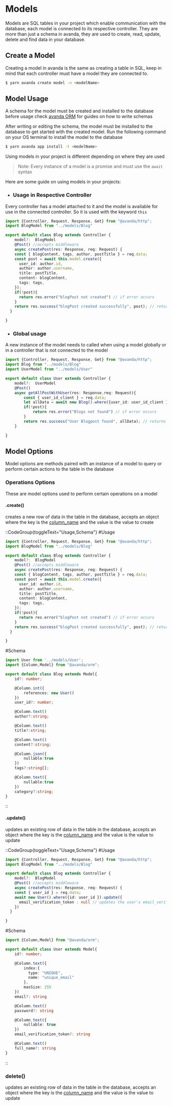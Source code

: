 # Models 
Models are SQL tables in your project which enable communication with the database, each model is connected to its respective controller. They are more than just a schema in avanda, they are used to create, read, update, delete and find data in your database.


## Create a Model
Creating a model in avanda is the same as creating a table in SQL, keep in mind that each controller must have a model they are connected to.


```bash
$ yarn avanda create model -n <modelName> 
```

## Model Usage
A schema for the model must be created and installed to the database before usage check [avanda ORM](/components/avanda-orm/getting-started) for guides on how to write schemas

After writing or editing the schema, the model must be installed to the database to get started with the created model. Run the following command on your OS terminal to install the model to the database

```bash
$ yarn avanda app install -t <modelName> 
```

Using models in your project is different depending on where they are used

> Note: Every instance of a model is a promise and must use the `await` syntax

Here are some guide on using models in your projects:

- ### Usage in Respective Controller
Every controller has a model attached to it and the model is available for use in the connected controller. So it is used with the keyword `this`

```ts
import {Controller, Request, Response, Get} from "@avanda/http";
import BlogModel from "../models/Blog"

export default class Blog extends Controller {
    model?:  BlogModel
    @Post() //accepts middleware 
    async createPost(res: Response, req: Request) {
    const { blogContent, tags, author, postTitle } = req.data;
    const post = await this.model.create({
      user_id: author.id,
      author: author.username,
      title: postTitle,
      content: blogContent,
      tags: tags,
    });
    if(!post){
      return res.error("blogPost not created") // if error occurs
    }
    return res.success("blogPost created successfully", post); // returns post created
  }

}
```
- ### Global usage
A new instance of the model needs to called when using a model globally or in a controller that is not connected to the model

```ts
import {Controller, Request, Response, Get} from "@avanda/http";
import Blog from "../models/Blog"
import UserModel from "../models/User"

export default class User extends Controller {
    model?:  UserModel
    @Post()
    async getAllPostWithUser(res: Response,req: Request){
        const { user_id_client } = req.data;
        let allData = await new Blog().where({user_id: user_id_client }).all()
        if(!post){
            return res.error("Blogs not found") // if error occurs
        }
        return res.success("User Blogpost found", allData); // returns blogpost gotten from the databse
    }

}
```


## Model Options
Model options are methods paired with an instance of a model to query or perform certain actions to the table in the database

### Operations Options
These are model options used to perform certain operations on a model

#### .create()
creates a new row of data in the table in the database, accepts an object where the key is the [column_name](/components/avanda-orm-getting-started#Column) and the value is the value to create


::CodeGroup{toggleText="Usage,Schema"}
#Usage


```ts
import {Controller, Request, Response, Get} from "@avanda/http";
import BlogModel from "../models/Blog"

export default class Blog extends Controller {
    model?:  BlogModel
    @Post() //accepts middleware 
    async createPost(res: Response, req: Request) {
    const { blogContent, tags, author, postTitle } = req.data;
    const post = await this.model.create({
      user_id: author.id,
      author: author.username,
      title: postTitle,
      content: blogContent,
      tags: tags,
    });
    if(!post){
      return res.error("blogPost not created") // if error occurs
    }
    return res.success("blogPost created successfully", post); // returns post created
  }

}
```

#Schema


```ts [models/BlogPost.ts]
import User from '../models/User';
import {Column,Model} from "@avanda/orm";

export default class Blog extends Model{
    id?: number;

    @Column.int({
        references: new User()
    })
    user_id?: number;

    @Column.text()
    author?:string;

    @Column.text()
    title?:string;

    @Column.text()
    content?:string;

    @Column.json({
        nullable:true
    })
    tags?:string[];

    @Column.text({
        nullable:true
    })
    category?:string;
}
```

::
#### .update()
updates an existing row of data in the table in the database, accepts an object where the key is the [column_name](/components/avanda-orm-getting-started#Column) and the value is the value to update


::CodeGroup{toggleText="Usage,Schema"}
#Usage


```ts
import {Controller, Request, Response, Get} from "@avanda/http";
import BlogModel from "../models/Blog"

export default class Blog extends Controller {
    model?:  BlogModel
    @Post() //accepts middleware 
    async createPost(res: Response, req: Request) {
    const { user_id } = req.data;
    await new User().where({id: user_id }).update({
      email_verification_token : null // updates the user's email_verification_token to null
    })
  }

}
```

#Schema


```ts [models/User.ts]
import {Column,Model} from "@avanda/orm";

export default class User extends Model{
    id?: number;

    @Column.text({
        index:{
          type: "UNIQUE",
          name: "unique_email"
        },
        masSize: 255
    })
    email?: string

    @Column.text()
    password?: string

    @Column.text({
        nullable: true
    })
    email_verification_token?: string

    @Column.text()
    full_name?: string
}
```

::

### delete()
updates an existing row of data in the table in the database, accepts an object where the key is the [column_name](/components/avanda-orm-getting-started#Column) and the value is the value to update




